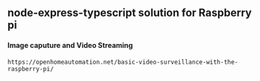 ## node-express-typescript solution for Raspberry pi
#### Image caputure and Video Streaming
```
https://openhomeautomation.net/basic-video-surveillance-with-the-raspberry-pi/
```
